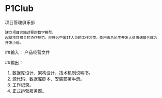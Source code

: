 P1Club
=========

项目管理俱乐部

    建立项目实施过程的数学模型。
    起草项目相关的协作规范。应符合中国IT人员的工作习惯，能用五名陌生开发人员快速磨合成为开发小组。

##输入：
产品经营文件

##输出：
1. 数据库设计、架构设计、技术机制说明书。
1. 源代码、数据库脚本、安装部署手册。
1. 工作记录。
1. 正式运营服务器。
